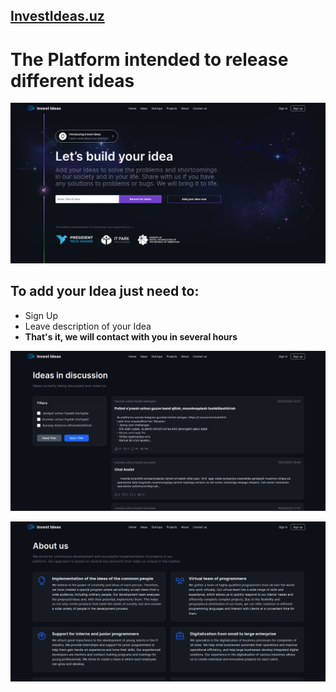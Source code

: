 ## [InvestIdeas.uz](http://investideas.uz)
# The Platform intended to release different ideas

![img.png](img.png)

## To add your Idea just need to:
* Sign Up
* Leave description of your Idea
* **That's it, we will contact with you in several hours** 


![img_2.png](img_2.png)

![img_1.png](img_1.png)

